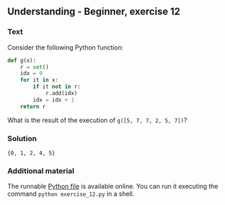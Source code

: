 ## Understanding - Beginner, exercise 12

### Text

Consider the following Python function:

```python
def g(x):
    r = set()
    idx = 0
    for it in x:
        if it not in r:
            r.add(idx)
        idx = idx + 1
    return r
```

What is the result of the execution of `g([5, 7, 7, 2, 5, 7])`?

### Solution
`{0, 1, 2, 4, 5}`

### Additional material
The runnable [Python file](exercise_12.py) is available online. You can run it executing the command `python exercise_12.py` in a shell.
